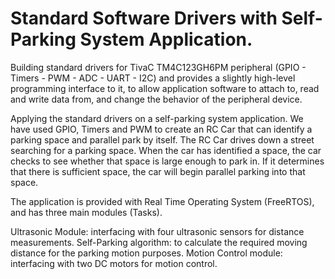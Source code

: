 # Standard Software Drivers with Self-Parking System Application.
Building standard drivers for TivaC TM4C123GH6PM peripheral (GPIO - Timers - PWM - ADC - UART - I2C) and provides a slightly high-level programming interface to it, to allow application software to attach to, read and write data from, and change the behavior of the peripheral device.

Applying the standard drivers on a self-parking system application.
We have used GPIO, Timers and PWM to create an RC Car that can identify a parking space and parallel park by itself. The RC Car drives down a street searching for a parking space. When the car has identified a space, the car checks to see whether that space is large enough to park in. If it determines that there is sufficient space, the car will begin parallel parking into that space. 

The application is provided with Real Time Operating System (FreeRTOS), and has three main modules (Tasks).

Ultrasonic Module: interfacing with four ultrasonic sensors for distance measurements.
Self-Parking algorithm: to calculate the required moving distance for the parking motion purposes.
Motion Control module: interfacing with two DC motors for motion control.
